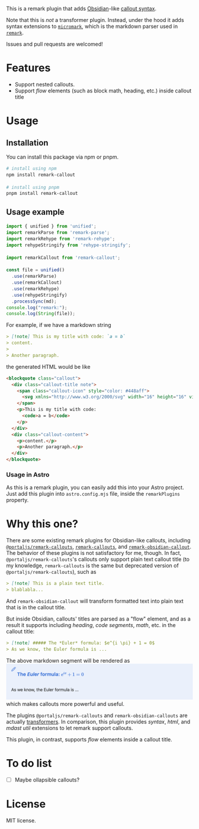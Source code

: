 This is a remark plugin that adds [Obsidian](https://obsidian.md)-like [callout syntax](https://help.obsidian.md/Editing+and+formatting/Callouts).

Note that this is *not* a transformer plugin. Instead,
under the hood it adds syntax extensions to 
[`micromark`](https://github.com/micromark/micromark), 
which is the markdown parser used in 
[`remark`](https://github.com/remarkjs/remark/tree/main).

Issues and pull requests are welcomed!

# Features

- Support nested callouts.
- Support *flow* elements (such as block math, heading, etc.) inside callout title

# Usage

## Installation
You can install this package via npm or pnpm.
```bash
# install using npm
npm install remark-callout

# install using pnpm
pnpm install remark-callout
```

## Usage example

```ts
import { unified } from 'unified';
import remarkParse from 'remark-parse';
import remarkRehype from 'remark-rehype';
import rehypeStringify from 'rehype-stringify';

import remarkCallout from 'remark-callout';

const file = unified()
  .use(remarkParse)
  .use(remarkCallout)
  .use(remarkRehype)
  .use(rehypeStringify)
  .processSync(md);
console.log("remark:");
console.log(String(file));
```

For example, if we have a markdown string
```markdown
> [!note] This is my title with code: `a = b`
> content.
> 
> Another paragraph.
```
the generated HTML would be like
```html
<blockquote class="callout">
  <div class="callout-title note">
    <span class="callout-icon" style="color: #448aff">
      <svg xmlns="http://www.w3.org/2000/svg" width="16" height="16" viewBox="0 0 24 24" fill="none" stroke="currentColor" stroke-width="2" stroke-linecap="round" stroke-linejoin="round" class="lucide-pencil"><line x1="18" y1="2" x2="22" y2="6"></line><path d="M7.5 20.5 19 9l-4-4L3.5 16.5 2 22z"></path></svg>
    </span>
    <p>This is my title with code: 
      <code>a = b</code>
    </p>
  </div>
  <div class="callout-content">
    <p>content.</p>
    <p>Another paragraph.</p>
  </div>
</blockquote>
```

### Usage in Astro

As this is a remark plugin, you can easily add this into your Astro project.
Just add this plugin into `astro.config.mjs` file, inside the `remarkPlugins` property.

# Why this one?

There are some existing remark plugins for Obsidian-like callouts, including
[`@portaljs/remark-callouts`](https://www.npmjs.com/package/@portaljs/remark-callouts),
[`remark-callouts`](https://www.npmjs.com/package/remark-callouts), and
[`remark-obsidian-callout`](https://www.npmjs.com/package/remark-obsidian-callout).
The behavior of these plugins is not satisfactory for me, though.
In fact, `@portaljs/remark-callouts`'s callouts only support plain text callout title
(to my knowledge, `remark-callouts` is the same but deprecated version of `@portaljs/remark-callouts`),
such as
```markdown
> [!note] This is a plain text title.
> blablabla...
```
And `remark-obsidian-callout` will transform formatted text into plain text that is in the callout title.

But inside Obsidian, callouts' titles are parsed as a "flow" element,
and as a result it supports including *heading*, *code segments*, *math*, etc.
in the callout title:
```markdown
> [!note] ##### The *Euler* formula: $e^{i \pi} + 1 = 0$
> As we know, the Euler formula is ...
```
The above markdown segment will be rendered as
![obsidian-callout-example](./img/obsidian-callout-example.png)
which makes callouts more powerful and useful.

The plugins `@portaljs/remark-callouts` and `remark-obsidian-callouts` are actually 
[transformers](https://github.com/unifiedjs/unified#function-transformertree-file-next). 
In comparison, this plugin provides *syntax*, *html*, and *mdast util* extensions to let remark support callouts.

This plugin, in contrast, supports *flow* elements inside a callout title.

# To do list

- [ ] Maybe ollapsible callouts?

# License

MIT license.
